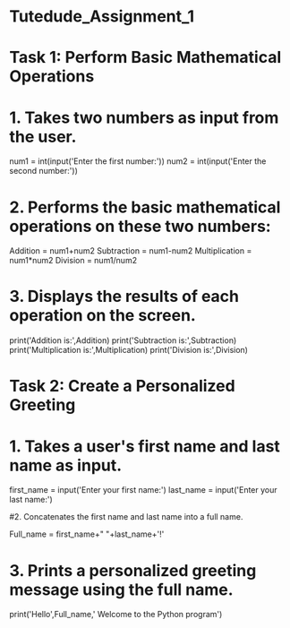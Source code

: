 # Tutedude_Assignment_1
# Task 1: Perform Basic Mathematical Operations

# 1.  Takes two numbers as input from the user.
num1 = int(input('Enter the first number:'))
num2 = int(input('Enter the second number:'))

# 2.  Performs the basic mathematical operations on these two numbers:

Addition = num1+num2
Subtraction = num1-num2
Multiplication = num1*num2
Division = num1/num2

# 3.  Displays the results of each operation on the screen.

print('Addition is:',Addition)
print('Subtraction is:',Subtraction)
print('Multiplication is:',Multiplication)
print('Division is:',Division)

# Task 2: Create a Personalized Greeting

# 1.  Takes a user's first name and last name as input.

first_name = input('Enter your first name:')
last_name = input('Enter your last name:')

#2.  Concatenates the first name and last name into a full name.

Full_name = first_name+" "+last_name+'!'

# 3.  Prints a personalized greeting message using the full name.

print('Hello',Full_name,' Welcome to the Python program')

